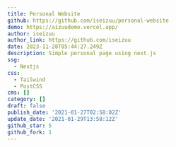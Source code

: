 ```yaml
---
title: Personal Website
github: https://github.com/iseizuu/personal-website
demo: https://aizuudemo.vercel.app/
author: iseizuu
author_link: https://github.com/iseizuu
date: 2023-11-28T05:44:27.249Z
description: Simple personal page using next.js
ssg:
  - Nextjs
css:
  - Tailwind
  - PostCSS
cms: []
category: []
draft: false
publish_date: '2021-01-27T02:58:02Z'
update_date: '2021-01-29T13:58:12Z'
github_star: 5
github_fork: 1
---
```


